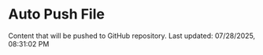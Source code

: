 # Auto Push File

Content that will be pushed to GitHub repository.
Last updated: 07/28/2025, 08:31:02 PM